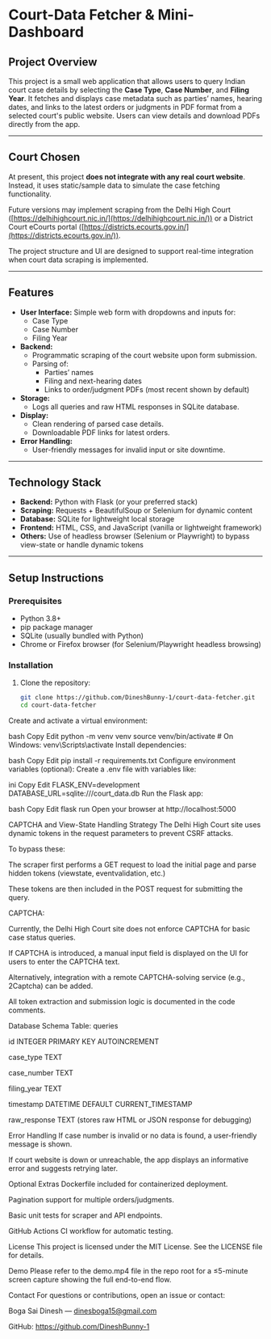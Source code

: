 # Court-Data Fetcher & Mini-Dashboard

## Project Overview
This project is a small web application that allows users to query Indian court case details by selecting the **Case Type**, **Case Number**, and **Filing Year**. It fetches and displays case metadata such as parties’ names, hearing dates, and links to the latest orders or judgments in PDF format from a selected court's public website. Users can view details and download PDFs directly from the app.

---

## Court Chosen

At present, this project **does not integrate with any real court website**. Instead, it uses static/sample data to simulate the case fetching functionality.

Future versions may implement scraping from the Delhi High Court ([https://delhihighcourt.nic.in/](https://delhihighcourt.nic.in/)) or a District Court eCourts portal ([https://districts.ecourts.gov.in/](https://districts.ecourts.gov.in/)).

The project structure and UI are designed to support real-time integration when court data scraping is implemented.


---

## Features
- **User Interface:** Simple web form with dropdowns and inputs for:
  - Case Type
  - Case Number
  - Filing Year
- **Backend:**
  - Programmatic scraping of the court website upon form submission.
  - Parsing of:
    - Parties’ names
    - Filing and next-hearing dates
    - Links to order/judgment PDFs (most recent shown by default)
- **Storage:**
  - Logs all queries and raw HTML responses in SQLite database.
- **Display:**
  - Clean rendering of parsed case details.
  - Downloadable PDF links for latest orders.
- **Error Handling:**
  - User-friendly messages for invalid input or site downtime.

---

## Technology Stack
- **Backend:** Python with Flask (or your preferred stack)
- **Scraping:** Requests + BeautifulSoup or Selenium for dynamic content
- **Database:** SQLite for lightweight local storage
- **Frontend:** HTML, CSS, and JavaScript (vanilla or lightweight framework)
- **Others:** Use of headless browser (Selenium or Playwright) to bypass view-state or handle dynamic tokens

---

## Setup Instructions

### Prerequisites
- Python 3.8+
- pip package manager
- SQLite (usually bundled with Python)
- Chrome or Firefox browser (for Selenium/Playwright headless browsing)

### Installation
1. Clone the repository:
   ```bash
   git clone https://github.com/DineshBunny-1/court-data-fetcher.git
   cd court-data-fetcher
Create and activate a virtual environment:

bash
Copy
Edit
python -m venv venv
source venv/bin/activate      # On Windows: venv\Scripts\activate
Install dependencies:

bash
Copy
Edit
pip install -r requirements.txt
Configure environment variables (optional):
Create a .env file with variables like:

ini
Copy
Edit
FLASK_ENV=development
DATABASE_URL=sqlite:///court_data.db
Run the Flask app:

bash
Copy
Edit
flask run
Open your browser at http://localhost:5000

CAPTCHA and View-State Handling Strategy
The Delhi High Court site uses dynamic tokens in the request parameters to prevent CSRF attacks.

To bypass these:

The scraper first performs a GET request to load the initial page and parse hidden tokens (viewstate, eventvalidation, etc.)

These tokens are then included in the POST request for submitting the query.

CAPTCHA:

Currently, the Delhi High Court site does not enforce CAPTCHA for basic case status queries.

If CAPTCHA is introduced, a manual input field is displayed on the UI for users to enter the CAPTCHA text.

Alternatively, integration with a remote CAPTCHA-solving service (e.g., 2Captcha) can be added.

All token extraction and submission logic is documented in the code comments.

Database Schema
Table: queries

id INTEGER PRIMARY KEY AUTOINCREMENT

case_type TEXT

case_number TEXT

filing_year TEXT

timestamp DATETIME DEFAULT CURRENT_TIMESTAMP

raw_response TEXT (stores raw HTML or JSON response for debugging)

Error Handling
If case number is invalid or no data is found, a user-friendly message is shown.

If court website is down or unreachable, the app displays an informative error and suggests retrying later.

Optional Extras
Dockerfile included for containerized deployment.

Pagination support for multiple orders/judgments.

Basic unit tests for scraper and API endpoints.

GitHub Actions CI workflow for automatic testing.

License
This project is licensed under the MIT License. See the LICENSE file for details.

Demo
Please refer to the demo.mp4 file in the repo root for a ≤5-minute screen capture showing the full end-to-end flow.

Contact
For questions or contributions, open an issue or contact:

Boga Sai Dinesh — dinesboga15@gmail.com

GitHub: https://github.com/DineshBunny-1
